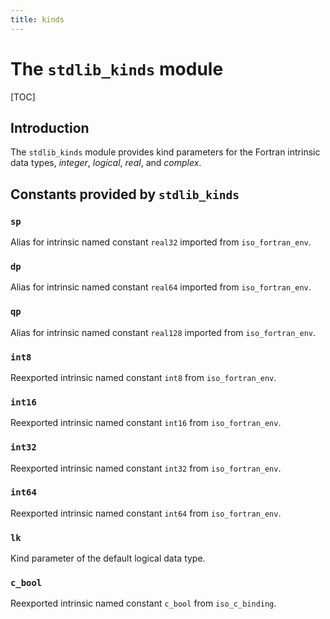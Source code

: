 ```yaml
---
title: kinds
---
```


# The `stdlib_kinds` module

[TOC]

## Introduction

The `stdlib_kinds` module provides kind parameters for the Fortran intrinsic data types,
*integer*, *logical*, *real*, and *complex*.


## Constants provided by `stdlib_kinds`

### `sp`

Alias for intrinsic named constant `real32` imported from `iso_fortran_env`.


### `dp`

Alias for intrinsic named constant `real64` imported from `iso_fortran_env`.


### `qp`

Alias for intrinsic named constant `real128` imported from `iso_fortran_env`.


### `int8`

Reexported intrinsic named constant `int8` from `iso_fortran_env`.


### `int16`

Reexported intrinsic named constant `int16` from `iso_fortran_env`.


### `int32`

Reexported intrinsic named constant `int32` from `iso_fortran_env`.


### `int64`

Reexported intrinsic named constant `int64` from `iso_fortran_env`.


### `lk`

Kind parameter of the default logical data type.


### `c_bool`

Reexported intrinsic named constant `c_bool` from `iso_c_binding`.
